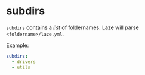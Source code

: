 # subdirs

`subdirs` contains a _list_ of foldernames. Laze will parse `<foldername>/laze.yml`.

Example:

```yaml
subdirs:
  - drivers
  - utils
```

